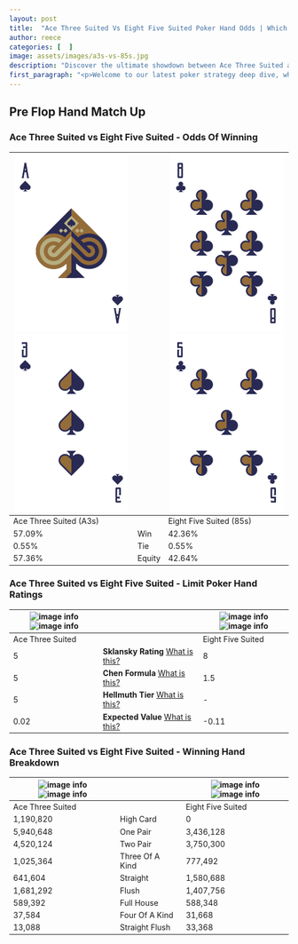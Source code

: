```yaml
---
layout: post
title:  "Ace Three Suited Vs Eight Five Suited Poker Hand Odds | Which Is The Better Hand In Poker? A Complete Guide"
author: reece
categories: [  ]
image: assets/images/a3s-vs-85s.jpg
description: "Discover the ultimate showdown between Ace Three Suited and Eight Five Suited in poker! Uncover the odds, strategies, and scenarios where one hand triumphs over the other. Get ready to up your poker game with this thrilling analysis."
first_paragraph: "<p>Welcome to our latest poker strategy deep dive, where we're pitting two distinct hands against each other in a high-stakes showdown: Ace Three Suited vs Eight Five Suited.</p><p>In the dynamic world of poker, every decision counts, and knowing which hand holds the upper hand is key to your success at the table.</p><p>In this article, we'll dissect these two hands, explore the scenarios where one dominates the other, and equip you with the knowledge to make strategic choices that can tip the odds in your favor.</p><p>Get ready to unravel the intriguing dynamics of these poker hands and elevate your game to new heights.</p>"
---
```




[comment]: # (sp0)

## Pre Flop Hand Match Up

<div class="table hand-ratings" markdown="1"> 



### Ace Three Suited vs Eight Five Suited - Odds Of Winning


    
| ![image info](assets/images/hand1/a.png) ![image info](assets/images/hand1/3.png) |  | ![image info](assets/images/hand2/8.png) ![image info](assets/images/hand2/5.png) |
| -------- | -------- | -------- |
| Ace Three Suited (A3s) |  | Eight Five Suited (85s) |
| 57.09% | Win | 42.36% |
| 0.55% | Tie | 0.55% |
| 57.36% | Equity | 42.64% |




[comment]: # (sp1)



### Ace Three Suited vs Eight Five Suited - Limit Poker Hand Ratings


    
| ![image info](https://www.riverpairs.com/assets/images/hand1/a.png) ![image info](https://www.riverpairs.com/assets/images/hand1/3.png) |  | ![image info](https://www.riverpairs.com/assets/images/hand2/8.png) ![image info](https://www.riverpairs.com/assets/images/hand2/5.png) |
| -------- | -------- | -------- |
| Ace Three Suited |  | Eight Five Suited |
| 5 | **Sklansky Rating** [What is this?](/sklansky-rating-explained) | 8 |
| 5 | **Chen Formula** [What is this?](/chen-formula-explained) | 1.5 |
| 5 | **Hellmuth Tier** [What is this?](/Hellmuth-tier-explained) | - |
| 0.02 | **Expected Value** [What is this?](/expected-value-explained) | -0.11 |




[comment]: # (sp2)



### Ace Three Suited vs Eight Five Suited - Winning Hand Breakdown


    
| ![image info](https://www.riverpairs.com/assets/images/hand1/a.png) ![image info](https://www.riverpairs.com/assets/images/hand1/3.png) |  | ![image info](https://www.riverpairs.com/assets/images/hand2/8.png) ![image info](https://www.riverpairs.com/assets/images/hand2/5.png) |
| -------- | -------- | -------- |
| Ace Three Suited |  | Eight Five Suited |
| 1,190,820 | High Card | 0 |
| 5,940,648 | One Pair | 3,436,128 |
| 4,520,124 | Two Pair | 3,750,300 |
| 1,025,364 | Three Of A Kind | 777,492 |
| 641,604 | Straight | 1,580,688 |
| 1,681,292 | Flush | 1,407,756 |
| 589,392 | Full House | 588,348 |
| 37,584 | Four Of A Kind | 31,668 |
| 13,088 | Straight Flush | 33,368 |




[comment]: # (sp3)



</div>

[comment]: # (sp4)



[comment]: # (sp5)

